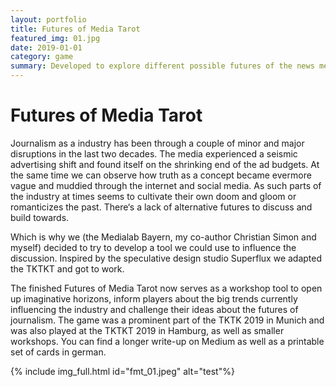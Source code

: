 ```yaml
---
layout: portfolio
title: Futures of Media Tarot
featured_img: 01.jpg
date: 2019-01-01
category: game
summary: Developed to explore different possible futures of the news media, this card game was inspired by a similar project by Superflux and used in workshops at different german conferences.
---
```

# Futures of Media Tarot
Journalism as a industry has been through a couple of minor and major disruptions in the last two decades. The media experienced a seismic advertising shift and found itself on the shrinking end of the ad budgets. At the same time we can observe how truth as a concept became evermore vague and muddied through the internet and social media. As such parts of the industry at times seems to cultivate their own doom and gloom or romanticizes the past. There‘s a lack of alternative futures to discuss and build towards.

Which is why we (the Medialab Bayern, my co-author Christian Simon and myself) decided to try to develop a tool we could use to influence the discussion. Inspired by the speculative design studio Superflux we adapted the TKTKT and got to work.

The finished Futures of Media Tarot now serves as a workshop tool to open up imaginative horizons, inform players about the big trends currently influencing the industry and challenge their ideas about the futures of journalism.
The game was a prominent part of the TKTK 2019 in Munich and was also played at the TKTKT 2019 in Hamburg, as well as smaller workshops.
You can find a longer write-up on Medium as well as a printable set of cards in german.

{% include img_full.html id="fmt_01.jpeg" alt="test"%}